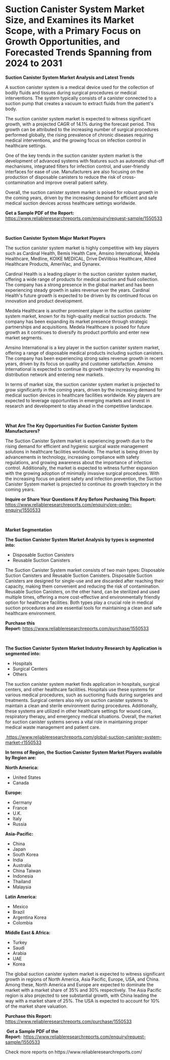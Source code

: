 <p><h1>Suction Canister System Market Size, and Examines its Market Scope, with a Primary Focus on Growth Opportunities, and Forecasted Trends Spanning from 2024 to 2031</h1></p><p><strong>Suction Canister System Market Analysis and Latest Trends</strong></p>
<p><p>A suction canister system is a medical device used for the collection of bodily fluids and tissues during surgical procedures or medical interventions. The system typically consists of a canister connected to a suction pump that creates a vacuum to extract fluids from the patient's body.</p><p>The suction canister system market is expected to witness significant growth, with a projected CAGR of 14.1% during the forecast period. This growth can be attributed to the increasing number of surgical procedures performed globally, the rising prevalence of chronic diseases requiring medical interventions, and the growing focus on infection control in healthcare settings.</p><p>One of the key trends in the suction canister system market is the development of advanced systems with features such as automatic shut-off mechanisms, integrated filters for infection control, and user-friendly interfaces for ease of use. Manufacturers are also focusing on the production of disposable canisters to reduce the risk of cross-contamination and improve overall patient safety.</p><p>Overall, the suction canister system market is poised for robust growth in the coming years, driven by the increasing demand for efficient and safe medical suction devices across healthcare settings worldwide.</p></p>
<p><strong>Get a Sample PDF of the Report:&nbsp;</strong> <a href="https://www.reliableresearchreports.com/enquiry/request-sample/1550533">https://www.reliableresearchreports.com/enquiry/request-sample/1550533</a></p>
<p>&nbsp;</p>
<p><strong>Suction Canister System Major Market Players</strong></p>
<p><p>The suction canister system market is highly competitive with key players such as Cardinal Health, Bemis Health Care, Amsino International, Medela Healthcare, Medline, KOIKE MEDICAL, Drive DeVilbiss Healthcare, Allied Healthcare Products, AmeriVac, and Dynarex.</p><p>Cardinal Health is a leading player in the suction canister system market, offering a wide range of products for medical suction and fluid collection. The company has a strong presence in the global market and has been experiencing steady growth in sales revenue over the years. Cardinal Health's future growth is expected to be driven by its continued focus on innovation and product development.</p><p>Medela Healthcare is another prominent player in the suction canister system market, known for its high-quality medical suction products. The company has been expanding its market presence through strategic partnerships and acquisitions. Medela Healthcare is poised for future growth as it continues to diversify its product portfolio and enter new market segments.</p><p>Amsino International is a key player in the suction canister system market, offering a range of disposable medical products including suction canisters. The company has been experiencing strong sales revenue growth in recent years, driven by its focus on quality and customer satisfaction. Amsino International is expected to continue its growth trajectory by expanding its distribution network and entering new markets.</p><p>In terms of market size, the suction canister system market is projected to grow significantly in the coming years, driven by the increasing demand for medical suction devices in healthcare facilities worldwide. Key players are expected to leverage opportunities in emerging markets and invest in research and development to stay ahead in the competitive landscape.</p></p>
<p>&nbsp;</p>
<p><strong>What Are The Key Opportunities For Suction Canister System Manufacturers?</strong></p>
<p><p>The Suction Canister System market is experiencing growth due to the rising demand for efficient and hygienic surgical waste management solutions in healthcare facilities worldwide. The market is being driven by advancements in technology, increasing compliance with safety regulations, and growing awareness about the importance of infection control. Additionally, the market is expected to witness further expansion with the growing adoption of minimally invasive surgical procedures. With the increasing focus on patient safety and infection prevention, the Suction Canister System market is projected to continue its growth trajectory in the coming years.</p></p>
<p><strong>Inquire or Share Your Questions If Any Before Purchasing This Report:</strong> <a href="https://www.reliableresearchreports.com/enquiry/pre-order-enquiry/1550533">https://www.reliableresearchreports.com/enquiry/pre-order-enquiry/1550533</a></p>
<p>&nbsp;</p>
<p><strong>Market Segmentation</strong></p>
<p><strong>The Suction Canister System Market Analysis by types is segmented into:</strong></p>
<p><ul><li>Disposable Suction Canisters</li><li>Reusable Suction Canisters</li></ul></p>
<p><p>The Suction Canister System market consists of two main types: Disposable Suction Canisters and Reusable Suction Canisters. Disposable Suction Canisters are designed for single-use and are discarded after reaching their capacity, making them convenient and reducing the risk of contamination. Reusable Suction Canisters, on the other hand, can be sterilized and used multiple times, offering a more cost-effective and environmentally friendly option for healthcare facilities. Both types play a crucial role in medical suction procedures and are essential tools for maintaining a clean and safe healthcare environment.</p></p>
<p><strong>Purchase this Report:&nbsp;</strong><a href="https://www.reliableresearchreports.com/purchase/1550533">https://www.reliableresearchreports.com/purchase/1550533</a></p>
<p>&nbsp;</p>
<p><strong>The Suction Canister System Market Industry Research by Application is segmented into:</strong></p>
<p><ul><li>Hospitals</li><li>Surgical Centers</li><li>Others</li></ul></p>
<p><p>The suction canister system market finds application in hospitals, surgical centers, and other healthcare facilities. Hospitals use these systems for various medical procedures, such as suctioning fluids during surgeries and treatments. Surgical centers also rely on suction canister systems to maintain a clean and sterile environment during procedures. Additionally, these systems are utilized in other healthcare settings for wound care, respiratory therapy, and emergency medical situations. Overall, the market for suction canister systems serves a vital role in maintaining proper medical waste management and patient care.</p></p>
<p><a href="https://www.reliableresearchreports.com/global-suction-canister-system-market-r1550533">&nbsp;https://www.reliableresearchreports.com/global-suction-canister-system-market-r1550533</a></p>
<p><strong>In terms of Region, the Suction Canister System Market Players available by Region are:</strong></p>
<p>
    <p> <strong> North America: </strong>
        <ul>
            <li>United States</li>
            <li>Canada</li>
        </ul>
        </p> 
    <p> <strong> Europe: </strong>
        <ul>
            <li>Germany</li>
            <li>France</li>
            <li>U.K.</li>
            <li>Italy</li>
            <li>Russia</li>
        </ul>
        </p> 
    <p> <strong> Asia-Pacific: </strong>
        <ul>
            <li>China</li>
            <li>Japan</li>
            <li>South Korea</li>
            <li>India</li>
            <li>Australia</li>
            <li>China Taiwan</li>
            <li>Indonesia</li>
            <li>Thailand</li>
            <li>Malaysia</li>
        </ul>
        </p> 
    <p> <strong> Latin America: </strong>
        <ul>
            <li>Mexico</li>
            <li>Brazil</li>
            <li>Argentina Korea</li>
            <li>Colombia</li>
        </ul>
        </p> 
    <p> <strong> Middle East & Africa: </strong>
        <ul>
            <li>Turkey</li>
            <li>Saudi</li>
            <li>Arabia</li>
            <li>UAE</li>
            <li>Korea</li>
        </ul>
    </p>
    </p>
<p><p>The global suction canister system market is expected to witness significant growth in regions of North America, Asia Pacific, Europe, USA, and China. Among these, North America and Europe are expected to dominate the market with a market share of 35% and 30% respectively. The Asia Pacific region is also projected to see substantial growth, with China leading the way with a market share of 25%. The USA is expected to account for 10% of the market share valuation.</p></p>
<p><strong>Purchase this Report: </strong><a href="https://www.reliableresearchreports.com/purchase/1550533">https://www.reliableresearchreports.com/purchase/1550533</a></p>
<p>&nbsp;<strong>Get a Sample PDF of the Report:&nbsp;&nbsp;</strong><a href="https://www.reliableresearchreports.com/enquiry/request-sample/1550533">https://www.reliableresearchreports.com/enquiry/request-sample/1550533</a></p>
<p><strong></strong></p>
<p>Check more reports on https://www.reliableresearchreports.com/</p>